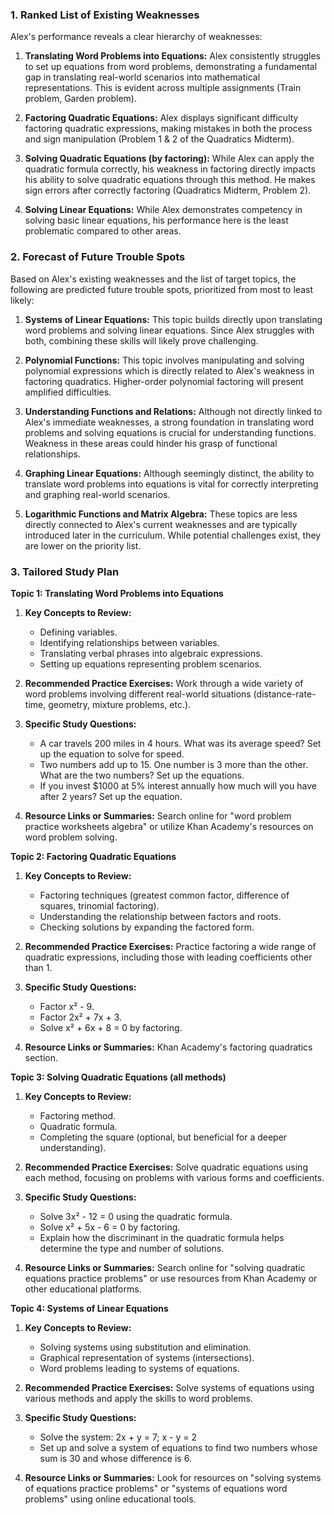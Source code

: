 ### 1. Ranked List of Existing Weaknesses

Alex's performance reveals a clear hierarchy of weaknesses:

1. **Translating Word Problems into Equations:** Alex consistently struggles to set up equations from word problems, demonstrating a fundamental gap in translating real-world scenarios into mathematical representations.  This is evident across multiple assignments (Train problem, Garden problem).

2. **Factoring Quadratic Equations:** Alex displays significant difficulty factoring quadratic expressions, making mistakes in both the process and sign manipulation (Problem 1 & 2 of the Quadratics Midterm).

3. **Solving Quadratic Equations (by factoring):** While Alex can apply the quadratic formula correctly, his weakness in factoring directly impacts his ability to solve quadratic equations through this method. He makes sign errors after correctly factoring (Quadratics Midterm, Problem 2).

4. **Solving Linear Equations:** While Alex demonstrates competency in solving basic linear equations, his performance here is the least problematic compared to other areas.


### 2. Forecast of Future Trouble Spots

Based on Alex's existing weaknesses and the list of target topics, the following are predicted future trouble spots, prioritized from most to least likely:

1. **Systems of Linear Equations:**  This topic builds directly upon translating word problems and solving linear equations.  Since Alex struggles with both, combining these skills will likely prove challenging.

2. **Polynomial Functions:**  This topic involves manipulating and solving polynomial expressions which is directly related to Alex's weakness in factoring quadratics.  Higher-order polynomial factoring will present amplified difficulties.

3. **Understanding Functions and Relations:** Although not directly linked to Alex's immediate weaknesses, a strong foundation in translating word problems and solving equations is crucial for understanding functions.  Weakness in these areas could hinder his grasp of functional relationships.

4. **Graphing Linear Equations:** Although seemingly distinct, the ability to translate word problems into equations is vital for correctly interpreting and graphing real-world scenarios.

5. **Logarithmic Functions and Matrix Algebra:** These topics are less directly connected to Alex's current weaknesses and are typically introduced later in the curriculum.  While potential challenges exist, they are lower on the priority list.


### 3. Tailored Study Plan

**Topic 1: Translating Word Problems into Equations**

1.  **Key Concepts to Review:**
    * Defining variables.
    * Identifying relationships between variables.
    * Translating verbal phrases into algebraic expressions.
    * Setting up equations representing problem scenarios.

2.  **Recommended Practice Exercises:** Work through a wide variety of word problems involving different real-world situations (distance-rate-time, geometry, mixture problems, etc.).

3.  **Specific Study Questions:**
    * A car travels 200 miles in 4 hours.  What was its average speed? Set up the equation to solve for speed.
    * Two numbers add up to 15. One number is 3 more than the other. What are the two numbers? Set up the equations.
    * If you invest $1000 at 5% interest annually how much will you have after 2 years? Set up the equation.

4.  **Resource Links or Summaries:** Search online for "word problem practice worksheets algebra" or utilize Khan Academy's resources on word problem solving.


**Topic 2: Factoring Quadratic Equations**

1.  **Key Concepts to Review:**
    * Factoring techniques (greatest common factor, difference of squares, trinomial factoring).
    * Understanding the relationship between factors and roots.
    * Checking solutions by expanding the factored form.

2.  **Recommended Practice Exercises:**  Practice factoring a wide range of quadratic expressions, including those with leading coefficients other than 1.

3.  **Specific Study Questions:**
    * Factor x² - 9.
    * Factor 2x² + 7x + 3.
    * Solve x² + 6x + 8 = 0 by factoring.

4.  **Resource Links or Summaries:** Khan Academy's factoring quadratics section.


**Topic 3: Solving Quadratic Equations (all methods)**

1.  **Key Concepts to Review:**
    * Factoring method.
    * Quadratic formula.
    * Completing the square (optional, but beneficial for a deeper understanding).

2.  **Recommended Practice Exercises:** Solve quadratic equations using each method, focusing on problems with various forms and coefficients.

3.  **Specific Study Questions:**
    * Solve 3x² - 12 = 0 using the quadratic formula.
    * Solve x² + 5x - 6 = 0 by factoring.
    * Explain how the discriminant in the quadratic formula helps determine the type and number of solutions.

4.  **Resource Links or Summaries:** Search online for "solving quadratic equations practice problems" or use resources from Khan Academy or other educational platforms.



**Topic 4: Systems of Linear Equations**

1.  **Key Concepts to Review:**
    * Solving systems using substitution and elimination.
    * Graphical representation of systems (intersections).
    * Word problems leading to systems of equations.

2.  **Recommended Practice Exercises:** Solve systems of equations using various methods and apply the skills to word problems.

3.  **Specific Study Questions:**
    * Solve the system: 2x + y = 7; x - y = 2
    * Set up and solve a system of equations to find two numbers whose sum is 30 and whose difference is 6.

4.  **Resource Links or Summaries:** Look for resources on "solving systems of equations practice problems" or "systems of equations word problems" using online educational tools.

